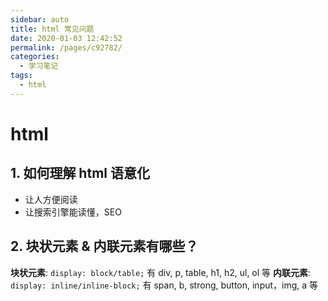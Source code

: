 ```yaml
---
sidebar: auto
title: html 常见问题
date: 2020-01-03 12:42:52
permalink: /pages/c92782/
categories: 
  - 学习笔记
tags: 
  - html
---
```


# html

## 1. 如何理解 html 语意化
- 让人方便阅读
- 让搜索引擎能读懂，SEO

## 2. 块状元素 & 内联元素有哪些？
**块状元素**: `display: block/table;` 有 div, p, table, h1, h2, ul, ol 等
**内联元素**: `display: inline/inline-block;` 有 span, b, strong, button, input，img, a 等